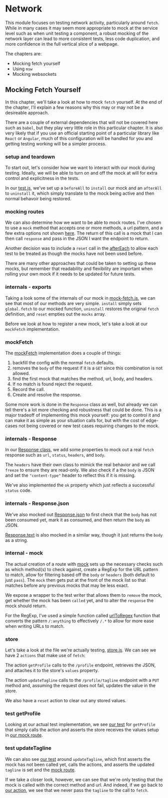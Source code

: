 # Network

This module focuses on testing network activity, particularly around `fetch`. While in many cases it may
seem more appropriate to mock at the service level such as when unit testing a component, a robust mocking
of the network layer can lead to more consistent tests, less code duplication, and more confidence in the
full vertical slice of a webpage.

The chapters are:
 - Mocking fetch yourself
 - Using `msw`
 - Mocking websockets

## Mocking Fetch Yourself

In this chapter, we'll take a look at how to mock `fetch` yourself. At the end of the chapter, I'll explain a few reasons
why this may or may not be a desireable approach.

There are a couple of external dependencies that will not be covered here such as `babel`, but they play very little role
in this particular chapter. It is also very likely that if you use an official starting point of a particular library like
`React` or `Angular`, much of this configuration will be handled for you and getting testing working will be a simpler
process.

### setup and teardown

To start out, let's consider how we want to interact with our mock during testing. Ideally, we will
be able to turn on and off the mock at will for extra control and explicitness in the tests.

In our [test.js](/Network/custom/test.js#L7-13), we've set up a `beforeAll` to `install` our mock
and an `afterAll` to `uninstall` it, which simply translate to the mock being active and then normal
behavoir being restored.

### mocking routes

We can also determine how we want to be able to mock routes. I've chosen to use a `mock` method that accepts one or more methods,
a url pattern, and a few extra options not shown [here](/Network/custom/test.js#L15-26). The return of this call is a mock that
I can then call `response` and pass in the JSON I want the endpoint to return.

Another decision was to include a `reset` call in the [afterEach](/Network/custom/test.js#L28-31) to allow each test to be treated
as though the mocks have not been used before.

There are many other approaches that could be taken to setting up these mocks, but remember that readability and flexibility
are important when rolling your own mock if it needs to be updated for future tests.

### internals - exports

Taking a look some of the internals of our mock in [mock-fetch.js](/Network/custom/mock-fetch.js#L144-155), we can see that most of our
methods are very simple. `install` simply sets `global.fetch` to our mocked function, `uninstall` restores the original `fetch`
definition, and `reset` empties out the `mocks` array.

Before we look at how to register a new mock, let's take a look at our `mockFetch` implementation.

### mockFetch

The [mockFetch](/Network/custom/mock-fetch.js#L86-107) implementation does a couple of things:

 1) backfill the config with the normal `fetch` defaults.
 2) removes the `body` of the request if it is a `GET` since this combination is not allowed.
 3) find the first mock that matches the method, url, body, and headers.
 4) If no match is found reject the request.
 5) Record the call.
 6) Create and resolve the response.

Some more work is done in the `Response` class as well, but already we can tell there's a lot more checking
and robustness that could be done. This is a major tradeoff of implementing this mock yourself: you get to
control it and can make it as simple as your situation calls for, but with the cost of edge-cases not
being covered or new test cases requiring changes to the mock.

### internals - Response

In our [Response class](/Network/custom/mock-fetch.js#L29-47), we add some properties to mock out a real `fetch` response
such as `url`, `status`, `headers`, and `body`.

The `headers` have their own class to mimick the real behavior and we call `freeze` to ensure they are read-only. We also
check if a the `body` is JSON and set the `"content-type"` header to reflect this if it is missing.

We've also implemented the `ok` property which just reflects a successful `status` code.

### internals - Response.json

We've also mocked out [Response.json](/Network/custom/mock-fetch.js#L49-65) to first check that the `body` has
not been consumed yet, mark it as consumed, and then return the `body` as JSON.

[Response.text](/Network/custom/mock-fetch.js#L67-75) is also mocked in a similar way, though it just returns
the `body` as a string.

### internal - mock

The actual creation of a route with [mock](/Network/custom/mock-fetch.js#L116-142) sets up the necessary checks
such as which method(s) to check against, create a RegExp for the URL pattern to match, allow for filtering based off the
`body` or `headers` (both default to just `pass`). The `mock` then gets put at the front of the mock list so that
matches before any previous mocks that may be less exact.

We expose a wrapper to the test writer that allows them to `remove` the mock, get whether the mock has been `called` yet,
and to alter the `response` the mock should return.

For the RegExp, I've used a simple function called [urlToRegex](/Network/custom/mock-fetch.js#L112-114) function that converts
the pattern `/:anything` to effectively `/.*` to allow for more ease when writing URLs to match.

### store

Let's take a look at the file we're actually testing, [store.js](/Network/custom/store.js#L4-27). We can see we have 2 `actions`
that make use of `fetch`:

The action `getProfile` calls to the `/profile` endpoint, retrieves the JSON, and attaches it to the store's `values` property.

The action `updateTagline` calls to the `/profile/tagline` endpoint with a `PUT` method and, assuming the request does not fail,
updates the value in the store.

We also have a `reset` action to clear out any stored values.

### test getProfile

Looking at our actual test implementation, we see [our test](/Network/custom/test.js#L33-38) for `getProfile` that simply calls
the action and asserts the store receives the values setup in [our mock route](/Network/custom/test.js#L16-21).

### test updateTagline

We can also see [our test](/Network/custom/test.js#L40-49) around `updateTagline`, which first asserts the mock has
not been called yet, calls the actions, and asserts the updated `tagline` is set and the [mock route](/Network/custom/test.js#L23-25).

If we take a closer look, however, we can see that we're only testing that the mock is called with the correct
method and url. And indeed, if we go back to [our action](/Network/custom/store.js#L14-21), we see that we never
pass the `tagline` to the call to `fetch`.

